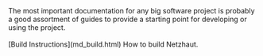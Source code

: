 <div style="max-width:700px;">
The most important documentation for any big software project is probably a good assortment of guides to provide a starting point for developing or using the project.
<br><br>
[Build Instructions](md_build.html)  
How to build Netzhaut.
<br>
</div>
